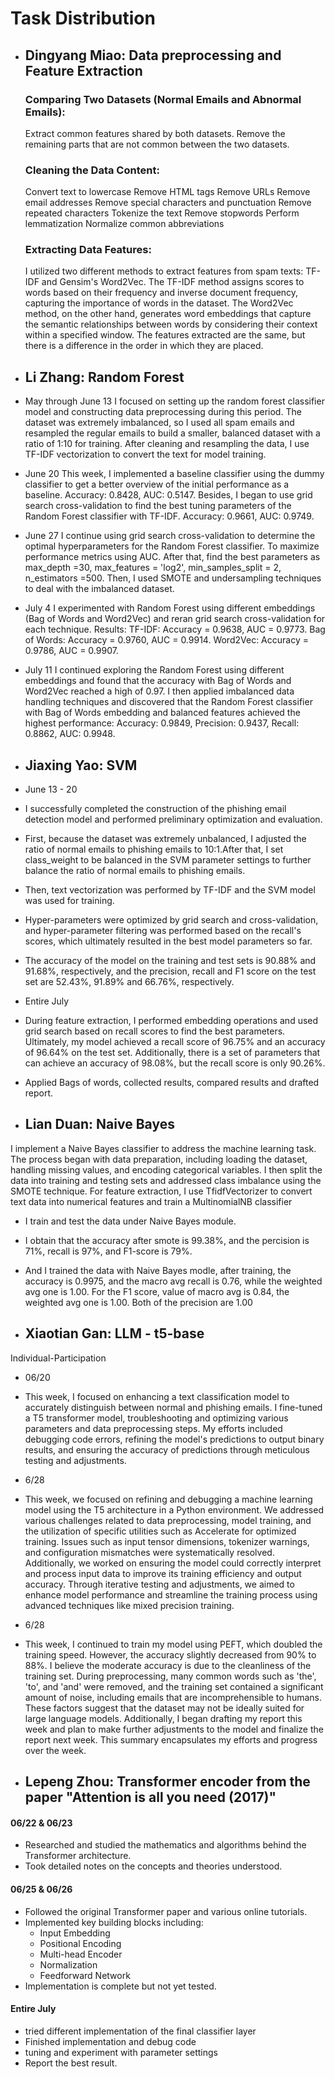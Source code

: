 # Task Distribution

- ## **Dingyang Miao**: Data preprocessing and Feature Extraction
    ### Comparing Two Datasets (Normal Emails and Abnormal Emails):
    Extract common features shared by both datasets.
    Remove the remaining parts that are not common between the two datasets.
    
    ### Cleaning the Data Content:
    Convert text to lowercase
    Remove HTML tags
    Remove URLs
    Remove email addresses
    Remove special characters and punctuation
    Remove repeated characters
    Tokenize the text
    Remove stopwords
    Perform lemmatization
    Normalize common abbreviations
    ### Extracting Data Features:
    I utilized two different methods to extract features from spam texts: TF-IDF and Gensim's Word2Vec. The TF-IDF method assigns scores to words based on their frequency and inverse document frequency, capturing the importance of words in the dataset. The Word2Vec method, on the other hand, generates word embeddings that capture the semantic relationships between words by considering their context within a specified window.
    The features extracted are the same, but there is a difference in the order in which they are placed.

  
- ## **Li Zhang**: Random Forest
- May through June 13
I focused on setting up the random forest classifier model and constructing data preprocessing during this period. The dataset was extremely imbalanced, so I used all spam emails and resampled the regular emails to build a smaller, balanced dataset with a ratio of 1:10 for training. After cleaning and resampling the data, I use TF-IDF vectorization to convert the text for model training.

- June 20
This week, I implemented a baseline classifier using the dummy classifier to get a better overview of the initial performance as a baseline. Accuracy: 0.8428, AUC: 0.5147.
Besides, I began to use grid search cross-validation to find the best tuning parameters of the Random Forest classifier with TF-IDF.
Accuracy: 0.9661, AUC: 0.9749.

- June 27
I continue using grid search cross-validation to determine the optimal hyperparameters for the Random Forest classifier. To maximize performance metrics using AUC. After that, find the best parameters as max_depth =30, max_features = 'log2', min_samples_split = 2, n_estimators =500. Then, I used SMOTE and undersampling techniques to deal with the imbalanced dataset. 

- July 4
I experimented with Random Forest using different embeddings (Bag of Words and Word2Vec) and reran grid search cross-validation for each technique. Results:  TF-IDF: Accuracy = 0.9638, AUC = 0.9773. Bag of Words: Accuracy = 0.9760, AUC = 0.9914. Word2Vec: Accuracy = 0.9786, AUC = 0.9907.

- July 11
I continued exploring the Random Forest using different embeddings and found that the accuracy with Bag of Words and Word2Vec reached a high of 0.97. I then applied imbalanced data handling techniques and discovered that the Random Forest classifier with Bag of Words embedding and balanced features achieved the highest performance: Accuracy: 0.9849, Precision: 0.9437, Recall: 0.8862, AUC: 0.9948.
 
- ## **Jiaxing Yao**: SVM
- June 13 - 20
- I successfully completed the construction of the phishing email detection model and performed preliminary optimization and evaluation.
- First, because the dataset was extremely unbalanced, I adjusted the ratio of normal emails to phishing emails to 10:1.After that, I set class_weight to be balanced in the SVM parameter settings to further balance the ratio of normal emails to phishing emails.
- Then, text vectorization was performed by TF-IDF and the SVM model was used for training.
- Hyper-parameters were optimized by grid search and cross-validation, and hyper-parameter filtering was performed based on the recall's scores, which ultimately resulted in the best model parameters so far.
- The accuracy of the model on the training and test sets is 90.88% and 91.68%, respectively, and the precision, recall and F1 score on the test set are 52.43%, 91.89% and 66.76%, respectively.

- Entire July
- During feature extraction, I performed embedding operations and used grid search based on recall scores to find the best parameters. Ultimately, my model achieved a recall score of 96.75% and an accuracy of 96.64% on the test set. Additionally, there is a set of parameters that can achieve an accuracy of 98.08%, but the recall score is only 90.26%.

- Applied Bags of words, collected results, compared results and drafted report.


- ## **Lian Duan**: Naive Bayes
I implement a Naive Bayes classifier to address the machine learning task. The process began with data preparation, including loading the dataset, handling missing values, and encoding categorical variables. I then split the data into training and testing sets and addressed class imbalance using the SMOTE technique. For feature extraction, I use TfidfVectorizer to convert text data into numerical features and train a MultinomialNB classifier 
- I train and test the data under Naive Bayes module.
- I obtain that the accuracy after smote is 99.38%, and the percision is 71%, recall is 97%, and F1-score is 79%.
- And I trained the data with Naive Bayes modle, after training, the accuracy is 0.9975, and the macro avg recall is 0.76, while the weighted avg one is 1.00. For the F1 score, value of macro avg is 0.84, the weighted avg one is 1.00. Both of the precision are 1.00


- ## **Xiaotian Gan**: LLM - t5-base
Individual-Participation
- 06/20
- This week, I focused on enhancing a text classification model to accurately distinguish between normal and phishing emails. I fine-tuned a T5 transformer model, troubleshooting and optimizing various parameters and data preprocessing steps. My efforts included debugging code errors, refining the model's predictions to output binary results, and ensuring the accuracy of predictions through meticulous testing and adjustments.
- 6/28
- This week, we focused on refining and debugging a machine learning model using the T5 architecture in a Python environment. We addressed various challenges related to data preprocessing, model training, and the utilization of specific utilities such as Accelerate for optimized training. Issues such as input tensor dimensions, tokenizer warnings, and configuration mismatches were systematically resolved. Additionally, we worked on ensuring the model could correctly interpret and process input data to improve its training efficiency and output accuracy. Through iterative testing and adjustments, we aimed to enhance model performance and streamline the training process using advanced techniques like mixed precision training.
- 6/28
- This week, I continued to train my model using PEFT, which doubled the training speed. However, the accuracy slightly decreased from 90% to 88%. I believe the moderate accuracy is due to the cleanliness of the training set. During preprocessing, many common words such as 'the', 'to', and 'and' were removed, and the training set contained a significant amount of noise, including emails that are incomprehensible to humans. These factors suggest that the dataset may not be ideally suited for large language models. Additionally, I began drafting my report this week and plan to make further adjustments to the model and finalize the report next week. This summary encapsulates my efforts and progress over the week.


- ## **Lepeng Zhou**: Transformer encoder from the paper "Attention is all you need (2017)"
#### 06/22 & 06/23
- Researched and studied the mathematics and algorithms behind the Transformer architecture.
- Took detailed notes on the concepts and theories understood.
#### 06/25 & 06/26
- Followed the original Transformer paper and various online tutorials.
- Implemented key building blocks including:
  - Input Embedding
  - Positional Encoding
  - Multi-head Encoder
  - Normalization
  - Feedforward Network
- Implementation is complete but not yet tested.
#### Entire July
- tried different implementation of the final classifier layer
- Finished implementation and debug code
- tuning and experiment with parameter settings
- Report the best result.

